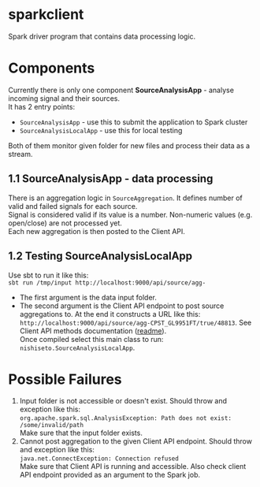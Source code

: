 # sparkclient
Spark driver program that contains data processing logic.

# Components
Currently there is only one component **SourceAnalysisApp** - analyse incoming signal and their sources.  
It has 2 entry points:
- `SourceAnalysisApp` - use this to submit the application to Spark cluster
- `SourceAnalysisLocalApp` - use this for local testing

Both of them monitor given folder for new files and process their data as a stream.

## 1.1 SourceAnalysisApp - data processing
There is an aggregation logic in `SourceAggregation`.  It defines number of valid and failed signals for each source.  
Signal is considered valid if its value is a number. Non-numeric values (e.g. open/close) are not processed yet.  
Each new aggregation is then posted to the Client API.

## 1.2 Testing SourceAnalysisLocalApp
Use sbt to run it like this:  
`sbt run /tmp/input http://localhost:9000/api/source/agg-`  
- The first argument is the data input folder.  
- The second argument is the Client API endpoint to post source aggregations to. At the end it constructs a URL like this: `http://localhost:9000/api/source/agg-CPST_GL9951FT/true/48813`. See Client API methods documentation ([readme](/client-api/README.md)).  
Once compiled select this main class to run: `nishiseto.SourceAnalysisLocalApp`.

# Possible Failures
1. Input folder is not accessible or doesn't exist. Should throw and exception like this:  
`org.apache.spark.sql.AnalysisException: Path does not exist: /some/invalid/path`  
Make sure that the input folder exists.
2. Cannot post aggregation to the given Client API endpoint. Should throw and exception like this:  
`java.net.ConnectException: Connection refused`  
Make sure that Client API is running and accessible. Also check client API endpoint provided as an argument to the Spark job.
